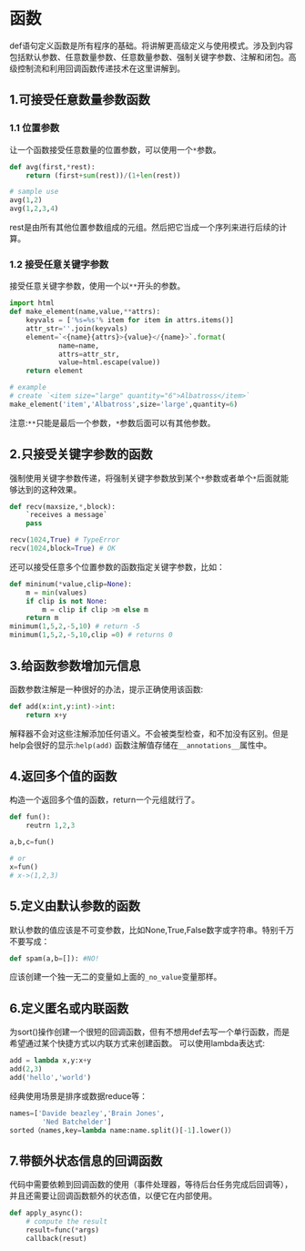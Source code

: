 # 函数
def语句定义函数是所有程序的基础。将讲解更高级定义与使用模式。涉及到内容包括默认参数、任意数量参数、任意数量参数、强制关键字参数、注解和闭包。高级控制流和利用回调函数传递技术在这里讲解到。

## 1.可接受任意数量参数函数

### 1.1 位置参数
让一个函数接受任意数量的位置参数，可以使用一个`*`参数。

```python
def avg(first,*rest):
	return (first+sum(rest))/(1+len(rest))

# sample use
avg(1,2)
avg(1,2,3,4)
```
rest是由所有其他位置参数组成的元组。然后把它当成一个序列来进行后续的计算。

### 1.2 接受任意关键字参数
接受任意关键字参数，使用一个以`**`开头的参数。

```python
import html
def make_element(name,value,**attrs):
	keyvals = ['%s=%s'% item for item in attrs.items()]
	attr_str=''.join(keyvals)
	element=`<{name}{attrs}>{value}</{name}>`.format(
			name=name,
			attrs=attr_str,
			value=html.escape(value))
	return element

# example
# create `<item size="large" quantity="6">Albatross</item>`
make_element('item','Albatross',size='large',quantity=6)
```

注意:`**`只能是最后一个参数，`*`参数后面可以有其他参数。

## 2.只接受关键字参数的函数

强制使用关键字参数传递，将强制关键字参数放到某个`*`参数或者单个`*`后面就能够达到的这种效果。

```python
def recv(maxsize,*,block):
	`receives a message`
	pass

recv(1024,True) # TypeError
recv(1024,block=True) # OK
```
还可以接受任意多个位置参数的函数指定关键字参数，比如：

```python
def mininum(*value,clip=None):
	m = min(values)
	if clip is not None:
		m = clip if clip >m else m
	return m
minimum(1,5,2,-5,10) # return -5
minimum(1,5,2,-5,10,clip =0) # returns 0
```

## 3.给函数参数增加元信息

函数参数注解是一种很好的办法，提示正确使用该函数:

```python
def add(x:int,y:int)->int:
	return x+y
```
解释器不会对这些注解添加任何语义。不会被类型检查，和不加没有区别。但是help会很好的显示:`help(add)`
函数注解值存储在`__annotations__`属性中。

## 4.返回多个值的函数
构造一个返回多个值的函数，return一个元组就行了。

```python
def fun():
	reutrn 1,2,3

a,b,c=fun()

# or
x=fun()
# x->(1,2,3)
```

## 5.定义由默认参数的函数
默认参数的值应该是不可变参数，比如None,True,False数字或字符串。特别千万不要写成：

```python
def spam(a,b=[]): #NO!
```
应该创建一个独一无二的变量如上面的`_no_value`变量那样。

## 6.定义匿名或内联函数

为sort()操作创建一个很短的回调函数，但有不想用def去写一个单行函数，而是希望通过某个快捷方式以内联方式来创建函数。
可以使用lambda表达式:

```python
add = lambda x,y:x+y
add(2,3)
add('hello','world')
```
经典使用场景是排序或数据reduce等：

```python
names=['Davide beazley','Brain Jones',
		'Ned Batchelder']
sorted（names,key=lambda name:name.split()[-1].lower()）
```

## 7.带额外状态信息的回调函数

代码中需要依赖到回调函数的使用（事件处理器，等待后台任务完成后回调等），并且还需要让回调函数额外的状态值，以便它在内部使用。

```python
def apply_async():
	# compute the result
	result=func(*args)
	callback(resut)
```